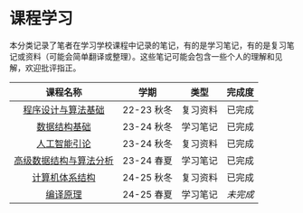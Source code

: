 # 课程学习

本分类记录了笔者在学习学校课程中记录的笔记，有的是学习笔记，有的是复习笔记或资料（可能会简单翻译或整理）。这些笔记可能会包含一些个人的理解和见解，欢迎批评指正。

| 课程名称 | 学期 | 类型 | 完成度 |
| :---: | :---: | :---: | :---: |
| [程序设计与算法基础](./fpa/final-exam-re.md) | 22-23 秋冬 | 复习资料 | 已完成 |
| [数据结构基础](./fds/index.md) | 23-24 秋冬 | 学习笔记 | 已完成 |
| [人工智能引论](./ai/index.md) | 23-24 秋冬 | 复习资料 | 已完成 |
| [高级数据结构与算法分析](./ads/index.md) | 23-24 春夏 | 学习笔记 | 已完成 |
| [计算机体系结构](./arch/index.md) | 24-25 秋冬 | 复习资料 | 已完成 |
| [编译原理](./comp/index.md) | 24-25 春夏 | 学习笔记 | *未完成* |